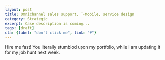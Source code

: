 ```yaml
---
layout: post
title: Omnichannel sales support, T-Mobile, service design
category: Strategic
excerpt: Case description is coming...
tags: [draft]
cta: {label: "don't click me", link: "#"}
---
```


Hire me fast! You literally stumblod upon my portfolio, while I am updating it for my job hunt next week.  